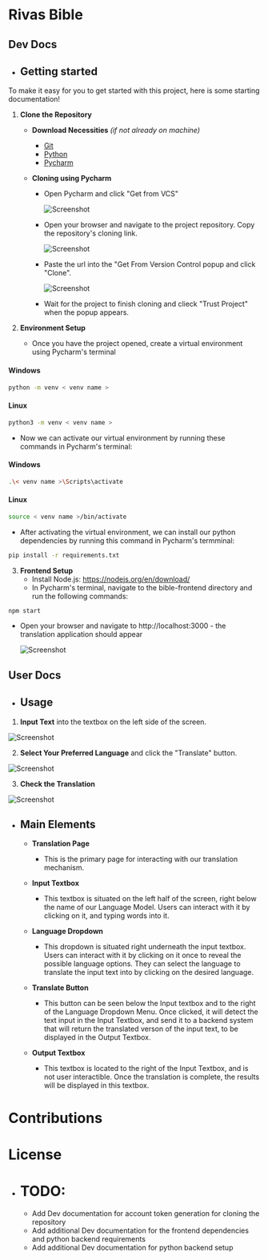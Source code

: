 # Rivas Bible
## Dev Docs
- ## Getting started

To make it easy for you to get started with this project, here is some starting documentation!

1. **Clone the Repository**
    -  **Download Necessities** *(if not already on machine)*
        - [Git](https://github.com/git-guides/install-git) 
        - [Python](https://www.python.org/downloads/) 
        - [Pycharm](https://www.jetbrains.com/pycharm/download/)  
        
    -  **Cloning using Pycharm**
        - Open Pycharm and click "Get from VCS"  

          ![Screenshot](/DocumentationImages/GetFromVCS.png)

        - Open your browser and navigate to the project repository. Copy the repository's cloning link.  
            
            ![Screenshot](/DocumentationImages/CloneLink.png)

        - Paste the url into the "Get From Version Control popup and click "Clone". 

          ![Screenshot](/DocumentationImages/PycharmCloneRepo.png)

        - Wait for the project to finish cloning and clieck "Trust Project" when the popup appears.
  
2. **Environment Setup**
    - Once you have the project opened, create a virtual environment using Pycharm's terminal


#### Windows
```bash
python -m venv < venv name >
```

#### Linux
```bash
python3 -m venv < venv name >
```


  - Now we can activate our virtual environment by running these commands in Pycharm's terminal:


#### Windows
```bash
.\< venv name >\Scripts\activate
```


#### Linux
```bash
source < venv name >/bin/activate
```


  - After activating the virtual environment, we can install our python dependencies by running this command in Pycharm's termminal: 
  

```bash
pip install -r requirements.txt
``` 


3. **Frontend Setup**
    - Install Node.js: https://nodejs.org/en/download/
	- In Pycharm's terminal, navigate to the bible-frontend directory and run the following commands:


```bash
npm start
```
	
  - Open your browser and navigate to http://localhost:3000 - the translation application should appear


    ![Screenshot](/DocumentationImages/FrontendOpen.png)


## User Docs
- ## Usage
1. **Input Text** into the textbox on the left side of the screen.  

  ![Screenshot](/DocumentationImages/FrontendTextInput.png)

2. **Select Your Preferred Language** and click the "Translate" button.  

  ![Screenshot](/DocumentationImages/FrontendInputChooseTranslation.png)

3. **Check the Translation**  

  ![Screenshot](/DocumentationImages/FrontendTranslationOutput.png)

- ## Main Elements
  - **Translation Page**
    - This is the primary page for interacting with our translation mechanism.

  - **Input Textbox**
    - This textbox is situated on the left half of the screen, right below the name of our Language Model. Users can interact with it by  
      clicking on it, and typing words into it.

  - **Language Dropdown**
    - This dropdown is situated right underneath the input textbox. Users can interact with it by clicking on it once to reveal the possible language options. They can select the language to translate the input text into by clicking on the desired language. 

  - **Translate Button**
    - This button can be seen below the Input textbox and to the right of the Language Dropdown Menu. Once clicked, it will detect the text input in the Input Textbox, and send it to a backend system that will return the translated verson of the input text, to be displayed in the Output Textbox.

  - **Output Textbox**
    - This textbox is located to the right of the Input Textbox, and is not user interactible. Once the translation is complete, the results will be displayed in this textbox.  



# Contributions

# License

- # TODO:
  - Add Dev documentation for account token generation for cloning the repository
  - Add additional Dev documentation for the frontend dependencies and python backend requirements
  - Add additional Dev documentation for python backend setup
